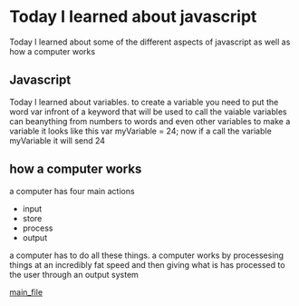 # Today I learned about javascript
Today I learned about some of the different aspects of javascript as well as how a computer works

## Javascript
Today I learned about variables. to create a variable you need to put the word var infront of a keyword that will be used to call the vaiable 
variables can beanything from numbers to words and even other variables to make a variable it looks like this var myVariable = 24; now if a call the variable myVariable it will send 24

## how a computer works
a computer has four main actions
- input
- store
- process
- output

a computer has to do all these things. a computer works by processesing things at an incredibly fat speed and then giving what is has processed to the user through an output system

[main_file](README.md)
